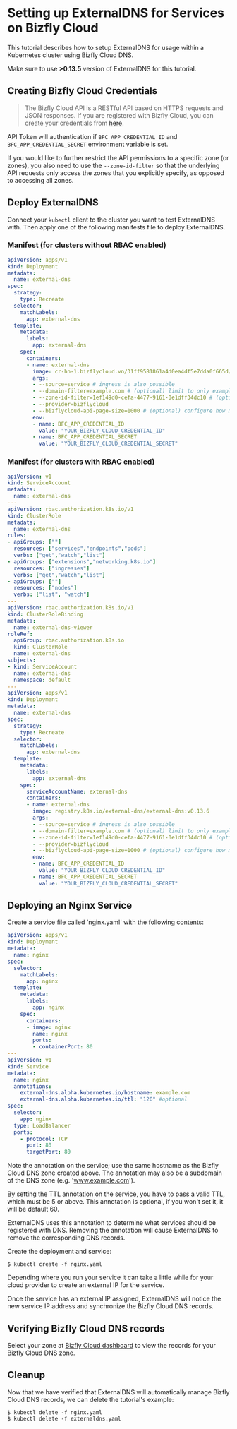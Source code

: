# Setting up ExternalDNS for Services on Bizfly Cloud

This tutorial describes how to setup ExternalDNS for usage within a Kubernetes cluster using Bizfly Cloud DNS.

Make sure to use **>0.13.5** version of ExternalDNS for this tutorial.

## Creating Bizfly Cloud Credentials

>The Bizfly Cloud API is a RESTful API based on HTTPS requests and JSON responses. If you are registered with Bizfly Cloud, you can create your credentials from [here](https://manage.bizflycloud.vn/account/configuration/credential).

API Token will authentication if `BFC_APP_CREDENTIAL_ID` and `BFC_APP_CREDENTIAL_SECRET` environment variable is set.

If you would like to further restrict the API permissions to a specific zone (or zones), you also need to use the `--zone-id-filter` so that the underlying API requests only access the zones that you explicitly specify, as opposed to accessing all zones.

## Deploy ExternalDNS

Connect your `kubectl` client to the cluster you want to test ExternalDNS with.
Then apply one of the following manifests file to deploy ExternalDNS.

### Manifest (for clusters without RBAC enabled)

```yaml
apiVersion: apps/v1
kind: Deployment
metadata:
  name: external-dns
spec:
  strategy:
    type: Recreate
  selector:
    matchLabels:
      app: external-dns
  template:
    metadata:
      labels:
        app: external-dns
    spec:
      containers:
      - name: external-dns
        image: cr-hn-1.bizflycloud.vn/31ff9581861a4d0ea4df5e7dda0f665d/external-dns:v0.13.5-18-bfc
        args:
        - --source=service # ingress is also possible
        - --domain-filter=example.com # (optional) limit to only example.com domains
        - --zone-id-filter=1ef149d0-cefa-4477-9161-0e1dff34dc10 # (optional) limit to a specific zone
        - --provider=bizflycloud
        - --bizflycloud-api-page-size=1000 # (optional) configure how many DNS records to fetch per request
        env:
        - name: BFC_APP_CREDENTIAL_ID
          value: "YOUR_BIZFLY_CLOUD_CREDENTIAL_ID"
        - name: BFC_APP_CREDENTIAL_SECRET
          value: "YOUR_BIZFLY_CLOUD_CREDENTIAL_SECRET"
```

### Manifest (for clusters with RBAC enabled)

```yaml
apiVersion: v1
kind: ServiceAccount
metadata:
  name: external-dns
---
apiVersion: rbac.authorization.k8s.io/v1
kind: ClusterRole
metadata:
  name: external-dns
rules:
- apiGroups: [""]
  resources: ["services","endpoints","pods"]
  verbs: ["get","watch","list"]
- apiGroups: ["extensions","networking.k8s.io"]
  resources: ["ingresses"]
  verbs: ["get","watch","list"]
- apiGroups: [""]
  resources: ["nodes"]
  verbs: ["list", "watch"]
---
apiVersion: rbac.authorization.k8s.io/v1
kind: ClusterRoleBinding
metadata:
  name: external-dns-viewer
roleRef:
  apiGroup: rbac.authorization.k8s.io
  kind: ClusterRole
  name: external-dns
subjects:
- kind: ServiceAccount
  name: external-dns
  namespace: default
---
apiVersion: apps/v1
kind: Deployment
metadata:
  name: external-dns
spec:
  strategy:
    type: Recreate
  selector:
    matchLabels:
      app: external-dns
  template:
    metadata:
      labels:
        app: external-dns
    spec:
      serviceAccountName: external-dns
      containers:
      - name: external-dns
        image: registry.k8s.io/external-dns/external-dns:v0.13.6
        args:
        - --source=service # ingress is also possible
        - --domain-filter=example.com # (optional) limit to only example.com domains
        - --zone-id-filter=1ef149d0-cefa-4477-9161-0e1dff34dc10 # (optional) limit to a specific zone
        - --provider=bizflycloud
        - --bizflycloud-api-page-size=1000 # (optional) configure how many DNS records to fetch per request
        env:
        - name: BFC_APP_CREDENTIAL_ID
          value: "YOUR_BIZFLY_CLOUD_CREDENTIAL_ID"
        - name: BFC_APP_CREDENTIAL_SECRET
          value: "YOUR_BIZFLY_CLOUD_CREDENTIAL_SECRET"
```

## Deploying an Nginx Service

Create a service file called 'nginx.yaml' with the following contents:

```yaml
apiVersion: apps/v1
kind: Deployment
metadata:
  name: nginx
spec:
  selector:
    matchLabels:
      app: nginx
  template:
    metadata:
      labels:
        app: nginx
    spec:
      containers:
      - image: nginx
        name: nginx
        ports:
        - containerPort: 80
---
apiVersion: v1
kind: Service
metadata:
  name: nginx
  annotations:
    external-dns.alpha.kubernetes.io/hostname: example.com
    external-dns.alpha.kubernetes.io/ttl: "120" #optional
spec:
  selector:
    app: nginx
  type: LoadBalancer
  ports:
    - protocol: TCP
      port: 80
      targetPort: 80
```

Note the annotation on the service; use the same hostname as the Bizfly Cloud DNS zone created above. The annotation may also be a subdomain
of the DNS zone (e.g. 'www.example.com').

By setting the TTL annotation on the service, you have to pass a valid TTL, which must be 5 or above.
This annotation is optional, if you won't set it, it will be default 60.

ExternalDNS uses this annotation to determine what services should be registered with DNS.  Removing the annotation
will cause ExternalDNS to remove the corresponding DNS records.

Create the deployment and service:

```
$ kubectl create -f nginx.yaml
```

Depending where you run your service it can take a little while for your cloud provider to create an external IP for the service.

Once the service has an external IP assigned, ExternalDNS will notice the new service IP address and synchronize
the Bizfly Cloud DNS records.

## Verifying Bizfly Cloud DNS records

Select your zone at [Bizfly Cloud dashboard](https://manage.bizflycloud.vn/dns) to view the records for your Bizfly Cloud DNS zone.

## Cleanup

Now that we have verified that ExternalDNS will automatically manage Bizfly Cloud DNS records, we can delete the tutorial's example:

```
$ kubectl delete -f nginx.yaml
$ kubectl delete -f externaldns.yaml
```
